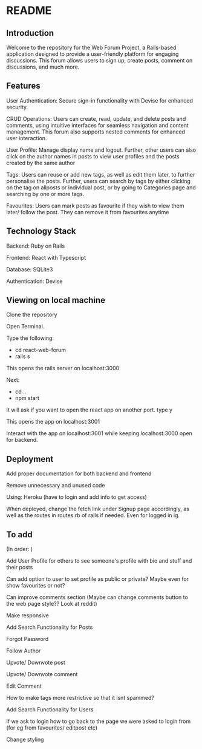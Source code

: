 # README

## Introduction

Welcome to the repository for the Web Forum Project, a Rails-based application designed to provide a user-friendly platform for engaging discussions. This forum allows users to sign up, create posts, comment on discussions, and much more.

## Features

User Authentication: Secure sign-in functionality with Devise for enhanced security.

CRUD Operations: Users can create, read, update, and delete posts and comments, using intuitive interfaces for seamless navigation and content management. This forum also supports nested comments for enhanced user interaction.

User Profile: Manage display name and logout. Further, other users can also click on the author names in posts to view user profiles and the posts created by the same author

Tags: Users can reuse or add new tags, as well as edit them later, to further personalise the posts. Further, users can search by tags by either clicking on the tag on allposts or individual post, or by going to Categories page and searching by one or more tags.

Favourites: Users can mark posts as favourite if they wish to view them later/ follow the post. They can remove it from favourites anytime

## Technology Stack

Backend: Ruby on Rails

Frontend: React with Typescript

Database: SQLite3

Authentication: Devise

## Viewing on local machine

Clone the repository

Open Terminal.

Type the following: 
- cd react-web-forum
- rails s

This opens the rails server on localhost:3000

Next:

- cd ..
- npm start

It will ask if you want to open the react app on another port. type y

This opens the app on localhost:3001

Interact with the app on localhost:3001 while keeping localhost:3000 open for backend.

## Deployment

Add proper documentation for both backend and frontend

Remove unnecessary and unused code

Using: Heroku (have to login and add info to get access)

When deployed, change the fetch link under Signup page accordingly, as well as the routes in routes.rb of rails if needed.
Even for logged in ig.

## To add

(In order: )

Add User Profile for others to see someone's profile with bio and stuff and their posts

Can add option to user to set profile as public or private? Maybe even for show favourites or not?

Can improve comments section (Maybe can change comments button to the web page style?? Look at reddit)

Make responsive

Add Search Functionality for Posts

Forgot Password

Follow Author

Upvote/ Downvote post

Upvote/ Downvote comment

Edit Comment

How to make tags more restrictive so that it isnt spammed?

Add Search Functionality for Users

If we ask to login how to go back to the page we were asked to login from (for eg from favourites/ editpost etc)

Change styling
